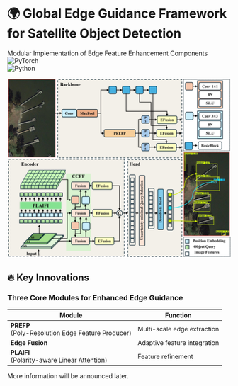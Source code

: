 # 🌍 Global Edge Guidance Framework for Satellite Object Detection  
Modular Implementation of Edge Feature Enhancement Components
![PyTorch](https://img.shields.io/badge/PyTorch-2.4.1-%23EE4C2C.svg)  
![Python](https://img.shields.io/badge/Python-3.10%2B-blue) 
 
<p align="center">
  <img src="https://github.com/Keykeykeykeykeykey/Global_Edge_Guidance/blob/main/1_1.jpg"  alt="Module Architecture" width="800"/>
</p>


 
## 🔥 Key Innovations 
### Three Core Modules for Enhanced Edge Guidance 
| Module | Function | 
|--------|----------|
| **PREFP**<br>(Poly-Resolution Edge Feature Producer) | Multi-scale edge extraction|
| **Edge Fusion** | Adaptive feature integration | 
| **PLAIFI**<br>(Polarity-aware Linear Attention) | Feature refinement | 

More information will be announced later.
